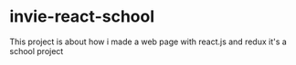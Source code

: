# invie-react-school
This project is about how i made a web page with react.js and redux it's a school project
